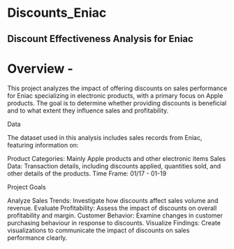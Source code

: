 # Discounts_Eniac
## Discount Effectiveness Analysis for Eniac

# __Overview -__

This project analyzes the impact of offering discounts on sales performance for Eniac specializing in electronic products, with a primary focus on Apple products. The goal is to determine whether providing discounts is beneficial and to what extent they influence sales and profitability.

Data

The dataset used in this analysis includes sales records from Eniac, featuring information on:

Product Categories: Mainly Apple products and other electronic items
Sales Data: Transaction details, including discounts applied, quantities sold, and other details of the products.
Time Frame: 01/17 - 01-19

Project Goals

Analyze Sales Trends: Investigate how discounts affect sales volume and revenue.
Evaluate Profitability: Assess the impact of discounts on overall profitability and margin.
Customer Behavior: Examine changes in customer purchasing behaviour in response to discounts.
Visualize Findings: Create visualizations to communicate the impact of discounts on sales performance clearly.



